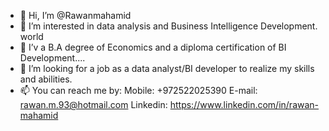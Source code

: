 - 👋 Hi, I’m @Rawanmahamid
- 👀 I’m interested in data analysis and Business Intelligence Development. world 
- 🌱 I’v a B.A degree of Economics and a diploma certification of BI Development....
- 💞️ I’m looking for a job as a data analyst/BI developer to realize my skills and abilities.
- 📫 You can reach me by:
     Mobile: +972522025390
     E-mail: rawan.m.93@hotmail.com
     Linkedin: https://www.linkedin.com/in/rawan-mahamid


<!---
Rawanmahamid/Rawanmahamid is a ✨ special ✨ repository because its `README.md` (this file) appears on your GitHub profile.
You can click the Preview link to take a look at your changes.
--->
